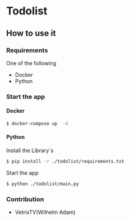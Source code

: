# Todolist

## How to use it

### Requirements

One of the following

- Docker
- Python

### Start the app

<!--- It just works -->
#### Docker
```bash
$ docker-compose up  -d
```

#### Python


Install the Library`s
```bash
$ pip install -r ./todolist/requirements.txt
```

Start the app
```bash
$ python ./todolist/main.py
```

### Contribution

- VetrixTV(Wilhelm Adam)
